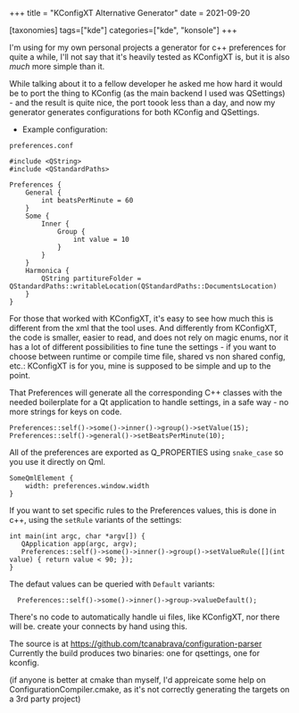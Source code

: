 +++
title = "KConfigXT Alternative Generator"
date = 2021-09-20

[taxonomies]
tags=["kde"]
categories=["kde", "konsole"]
+++

I'm using for my own personal projects a generator for c++ preferences for quite a while, I'll not say that it's heavily tested as KConfigXT is, but it is also *much* more simple than it.

While talking about it to a fellow developer he asked me how hard it would be to port the thing to KConfig (as the main backend I used was QSettings) - and the result is quite nice, the port toook
less than a day, and now my generator generates configurations for both KConfig and QSettings.

- Example configuration:

```
preferences.conf

#include <QString>
#include <QStandardPaths>

Preferences {
    General {
        int beatsPerMinute = 60
    }
    Some {
        Inner {
            Group {
                int value = 10
            }
        }
    }
    Harmonica {
        QString partitureFolder = QStandardPaths::writableLocation(QStandardPaths::DocumentsLocation)
    }
}

```

For those that worked with KConfigXT, it's easy to see how much this is different from the xml that the tool uses. And differently from KConfigXT, the code is smaller, easier to read, and does not rely on magic enums, nor it has a lot of different possibilities to fine tune the settings - if you want to choose between runtime or compile time file, shared vs non shared config, etc.: KConfigXT is for you, mine is supposed to be simple and up to the point.

<!-- more -->

That Preferences will generate all the corresponding C++ classes with the needed boilerplate for a Qt application to handle settings, in a safe way - no more strings for keys on code.

```
Preferences::self()->some()->inner()->group()->setValue(15);
Preferences::self()->general()->setBeatsPerMinute(10);
```

All of the preferences are exported as Q_PROPERTIES using `snake_case`
so you use it directly on Qml.

```
SomeQmlElement {
    width: preferences.window.width
}
```

If you want to set specific rules to the Preferences values, this is done in c++, using the `setRule` variants of the settings:

```
int main(int argc, char *argv[]) {
   QApplication app(argc, argv);
   Preferences::self()->some()->inner()->group()->setValueRule([](int value) { return value < 90; });
}
```

The defaut values can be queried with `Default` variants:

```
  Preferences::self()->some()->inner()->group->valueDefault();
```

There's no code to automatically handle ui files, like KConfigXT, nor there will be. create your connects by hand using this.

The source is at https://github.com/tcanabrava/configuration-parser
Currently the build produces two binaries: one for qsettings, one for kconfig.

(if anyone is better at cmake than myself, I'd appreicate some help on ConfigurationCompiler.cmake, as it's not correctly generating the targets on a 3rd party project)
